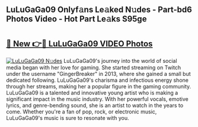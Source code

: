 ## LuLuGaGa09 Onlyf𝚊ns Le𝚊ked N𝚞des - Part-bd6 Photos Video - Hot Part Le𝚊ks S95ge

# <h2><a href="http://ab63287.deff.icu/?id=LuLuGaGa09">🔗 New 👉🔴 LuLuGaGa09 VIDEO Photos</a></h2>

[![LuLuGaGa09 N𝚞des](https://i.imgur.com/rIISA9y.gif)](http://ab63287.deff.icu/?id=LuLuGaGa09)
LuLuGaGa09's journey into the world of social media began with her love for gaming. She started streaming on Twitch under the username "GingerBreaker" in 2013, where she gained a small but dedicated following. LuLuGaGa09's charisma and infectious energy shone through her streams, making her a popular figure in the gaming community. LuLuGaGa09 is a talented and innovative young artist who is making a significant impact in the music industry. With her powerful vocals, emotive lyrics, and genre-bending sound, she is an artist to watch in the years to come. Whether you're a fan of pop, rock, or electronic music, LuLuGaGa09's music is sure to resonate with you.

